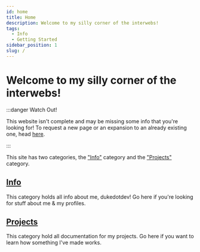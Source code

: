 ```yaml
---
id: home
title: Home
description: Welcome to my silly corner of the interwebs!
tags:
  - Info
  - Getting Started
sidebar_position: 1
slug: /
---
```


# Welcome to my silly corner of the interwebs!

:::danger Watch Out!

This website isn't complete and may be missing some info that you're looking for! To request a new page or an expansion to an already existing one, head [here](https://github.com/dukedotdev/dukedot.dev/issues).

:::

This site has two categories, the ["Info"](docs\Info\index.mdx) category and the ["Projects"](docs\Projects\index.mdx) category.

## [Info](docs\Info\index.mdx)

This category holds all info about me, dukedotdev! Go here if you're looking for stuff about me & my profiles.

## [Projects](docs\Projects\index.mdx)

This category hold all documentation for my projects. Go here if you want to learn how something I've made works.